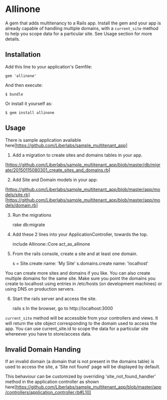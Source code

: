 # Allinone

A gem that adds multitenancy to a Rails app. Install the gem and your app is already capable of handling multiple domains, with a `current_site` method to help you scope data for a particular site. See Usage section for more details. 

## Installation

Add this line to your application's Gemfile:

    gem 'allinone'

And then execute:

    $ bundle

Or install it yourself as:

    $ gem install allinone

## Usage

There is sample application available here[https://github.com/Liberlabs/sample_multitenant_app]

1. Add a migration to create sites and domains tables in your app.

[https://github.com/Liberlabs/sample_multitenant_app/blob/master/db/migrate/20150115080301_create_sites_and_domains.rb]

2. Add Site and Domain models in your app:

[https://github.com/Liberlabs/sample_multitenant_app/blob/master/app/models/site.rb]
[https://github.com/Liberlabs/sample_multitenant_app/blob/master/app/models/domain.rb]

3. Run the migrations

    rake db:migrate

4. Add these 2 lines into your ApplicationController, towards the top.

    include Allinone::Core
    act_as_allinone

5. From the rails console, create a site and at least one domain.

    s = Site.create name: 'My Site'
    s.domains.create name: 'localhost'

You can create more sites and domains if you like. You can also create multiple domains for the same site. Make sure you point the domains you create to localhost using entries in /etc/hosts (on development machines) or using DNS on production servers.

6. Start the rails server and access the site.

   rails s
   In the browser, go to http://localhost:3000

`current_site` method will be accessible from your controllers and views. It will return the site object corresponding to the domain used to access the app. You can use current_site.id to scope the data for a particular site whereever you have to store/access data.

## Invalid Domain Handing

If an invalid domain (a domain that is not present in the domains table) is used to access the site, a 'Site not found' page will be displayed by default.

This behaviour can be customized by overriding 'site_not_found_handler' method in the application controller as shown here[https://github.com/Liberlabs/sample_multitenant_app/blob/master/app/controllers/application_controller.rb#L10]

